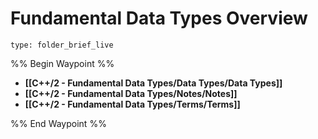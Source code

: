 # Fundamental Data Types Overview
 
```ccard
type: folder_brief_live
```
 
%% Begin Waypoint %%
- **[[C++/2 - Fundamental Data Types/Data Types/Data Types]]**
- **[[C++/2 - Fundamental Data Types/Notes/Notes]]**
- **[[C++/2 - Fundamental Data Types/Terms/Terms]]**

%% End Waypoint %%